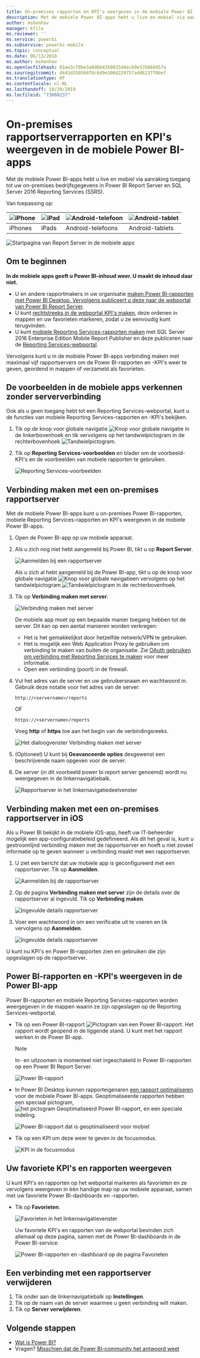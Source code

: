 ```yaml
---
title: On-premises rapporten en KPI's weergeven in de mobiele Power BI-apps
description: Met de mobiele Power BI-apps hebt u live en mobiel via aanraking toegang tot uw on-premises bedrijfsgegevens in SQL Server 2016 Reporting Services en Power BI Report Server.
author: mshenhav
manager: kfile
ms.reviewer: ''
ms.service: powerbi
ms.subservice: powerbi-mobile
ms.topic: conceptual
ms.date: 06/13/2018
ms.author: mshenhav
ms.openlocfilehash: 01ee3cf9be3a0d6b4350925d4ecb9e57b668457a
ms.sourcegitcommit: d441d350504f8c6d9e100d229757add6237f0bef
ms.translationtype: HT
ms.contentlocale: nl-NL
ms.lasthandoff: 10/30/2019
ms.locfileid: "73060237"
---
```

# <a name="view-on-premises-report-server-reports-and-kpis-in-the-power-bi-mobile-apps"></a>On-premises rapportserverrapporten en KPI's weergeven in de mobiele Power BI-apps

Met de mobiele Power BI-apps hebt u live en mobiel via aanraking toegang tot uw on-premises bedrijfsgegevens in Power BI Report Server en SQL Server 2016 Reporting Services (SSRS).

Van toepassing op:

| ![iPhone](./media/mobile-app-ssrs-kpis-mobile-on-premises-reports/iphone-logo-50-px.png) | ![iPad](./media/mobile-app-ssrs-kpis-mobile-on-premises-reports/ipad-logo-50-px.png) | ![Android-telefoon](./media/mobile-app-ssrs-kpis-mobile-on-premises-reports/android-phone-logo-50-px.png) | ![Android-tablet](./media/mobile-app-ssrs-kpis-mobile-on-premises-reports/android-tablet-logo-50-px.png) |
|:--- |:--- |:--- |:--- |
| iPhones |iPads |Android-telefoons |Android-tablets |


![Startpagina van Report Server in de mobiele apps](./media/mobile-app-ssrs-kpis-mobile-on-premises-reports/power-bi-ipad-pbi-report-server-home.png)

## <a name="first-things-first"></a>Om te beginnen
**In de mobiele apps geeft u Power BI-inhoud weer. U maakt de inhoud daar niet.**

* U en andere rapportmakers in uw organisatie [maken Power BI-rapporten met Power BI Desktop. Vervolgens publiceert u deze naar de webportal van Power BI Report Server](../../report-server/quickstart-create-powerbi-report.md). 
* U kunt [rechtstreeks in de webportal KPI's maken](https://docs.microsoft.com/sql/reporting-services/working-with-kpis-in-reporting-services), deze ordenen in mappen en uw favorieten markeren, zodat u ze eenvoudig kunt terugvinden. 
* U kunt [mobiele Reporting Services-rapporten maken](https://docs.microsoft.com/sql/reporting-services/mobile-reports/create-mobile-reports-with-sql-server-mobile-report-publisher) met SQL Server 2016 Enterprise Edition Mobile Report Publisher en deze publiceren naar de [Reporting Services-webportal](https://docs.microsoft.com/sql/reporting-services/web-portal-ssrs-native-mode).  

Vervolgens kunt u in de mobiele Power BI-apps verbinding maken met maximaal vijf rapportservers om de Power BI-rapporten en -KPI's weer te geven, geordend in mappen of verzameld als favorieten. 

## <a name="explore-samples-in-the-mobile-apps-without-a-server-connection"></a>De voorbeelden in de mobiele apps verkennen zonder serververbinding
Ook als u geen toegang hebt tot een Reporting Services-webportal, kunt u de functies van mobiele Reporting Services-rapporten en -KPI's bekijken. 

1. Tik op de knop voor globale navigatie ![Knop voor globale navigatie](././media/mobile-app-ssrs-kpis-mobile-on-premises-reports/power-bi-iphone-global-nav-button.png) in de linkerbovenhoek en tik vervolgens op het tandwielpictogram in de rechterbovenhoek ![Tandwielpictogram](././media/mobile-app-ssrs-kpis-mobile-on-premises-reports/power-bi-ios-settings-icon.png).
2. Tik op **Reporting Services-voorbeelden** en blader om de voorbeeld-KPI's en de voorbeelden van mobiele rapporten te gebruiken.
   
   ![Reporting Services-voorbeelden](./media/mobile-app-ssrs-kpis-mobile-on-premises-reports/power-bi-iphone-ssrs-samples.png)

## <a name="connect-to-an-on-premises-report-server"></a>Verbinding maken met een on-premises rapportserver
Met de mobiele Power BI-apps kunt u on-premises Power BI-rapporten, mobiele Reporting Services-rapporten en KPI's weergeven in de mobiele Power BI-apps. 

1. Open de Power BI-app op uw mobiele apparaat.
2. Als u zich nog niet hebt aangemeld bij Power BI, tikt u op **Report Server**.
   
   ![Aanmelden bij een rapportserver](./media/mobile-app-ssrs-kpis-mobile-on-premises-reports/power-bi-connect-to-rs-login.png)
   
   Als u zich al hebt aangemeld bij de Power BI-app, tikt u op de knop voor globale navigatie ![Knop voor globale navigatie](././media/mobile-app-ssrs-kpis-mobile-on-premises-reports/power-bi-iphone-global-nav-button.png)en vervolgens op het tandwielpictogram ![Tandwielpictogram](././media/mobile-app-ssrs-kpis-mobile-on-premises-reports/power-bi-ios-settings-icon.png) in de rechterbovenhoek.
3. Tik op **Verbinding maken met server**.
   
    ![Verbinding maken met server](./media/mobile-app-ssrs-kpis-mobile-on-premises-reports/power-bi-android-server-sign-in.png)

     De mobiele app moet op een bepaalde manier toegang hebben tot de server. Dit kan op een aantal manieren worden verkregen:

    - Het is het gemakkelijkst door hetzelfde netwerk/VPN te gebruiken.
    - Het is mogelijk een Web Application Proxy te gebruiken om verbinding te maken van buiten de organisatie. Zie [OAuth gebruiken om verbinding met Reporting Services te maken](mobile-oauth-ssrs.md) voor meer informatie. 
    - Open een verbinding (poort) in de firewall.

1. Vul het adres van de server en uw gebruikersnaam en wachtwoord in. Gebruik deze notatie voor het adres van de server:
   
     `http://<servername>/reports`
   
     OF
   
     `https://<servername>/reports`
   
   Voeg **http** of **https** toe aan het begin van de verbindingsreeks.
   
    ![Het dialoogvenster Verbinding maken met server](./media/mobile-app-ssrs-kpis-mobile-on-premises-reports/power-bi-ios-connect-to-server-dialog.png)
5. (Optioneel) U kunt bij **Geavanceerde opties** desgewenst een beschrijvende naam opgeven voor de server.
6. De server (in dit voorbeeld power bi report server genoemd) wordt nu weergegeven in de linkernavigatiebalk.
   
   ![Rapportserver in het linkernavigatiedeelvenster](./media/mobile-app-ssrs-kpis-mobile-on-premises-reports/power-bi-iphone-left-nav-report-server.png)

## <a name="connect-to-an-on-premises-report-server-in-ios"></a>Verbinding maken met een on-premises rapportserver in iOS

Als u Power BI bekijkt in de mobiele iOS-app, heeft uw IT-beheerder mogelijk een app-configuratiebeleid gedefinieerd. Als dit het geval is, kunt u gestroomlijnd verbinding maken met de rapportserver en hoeft u niet zoveel informatie op te geven wanneer u verbinding maakt met een rapportserver. 

1. U ziet een bericht dat uw mobiele app is geconfigureerd met een rapportserver. Tik op **Aanmelden**.

    ![Aanmelden bij de rapportserver](./media/mobile-app-ssrs-kpis-mobile-on-premises-reports/power-bi-config-server-sign-in.png)

2.  Op de pagina **Verbinding maken met server** zijn de details over de rapportserver al ingevuld. Tik op **Verbinding maken**.

    ![Ingevulde details rapportserver](./media/mobile-app-ssrs-kpis-mobile-on-premises-reports/power-bi-ios-remote-configure-connect-server.png)

3. Voer een wachtwoord in om een verificatie uit te voeren en tik vervolgens op **Aanmelden**. 

    ![Ingevulde details rapportserver](./media/mobile-app-ssrs-kpis-mobile-on-premises-reports/power-bi-config-server-address.png)

U kunt nu KPI's en Power BI-rapporten zien en gebruiken die zijn opgeslagen op de rapportserver.

## <a name="view-power-bi-reports-and-kpis-in-the-power-bi-app"></a>Power BI-rapporten en -KPI's weergeven in de Power BI-app
Power BI-rapporten en mobiele Reporting Services-rapporten worden weergegeven in de mappen waarin ze zijn opgeslagen op de Reporting Services-webportal. 

* Tik op een Power BI-rapport ![Pictogram van een Power BI-rapport](./media/mobile-app-ssrs-kpis-mobile-on-premises-reports/power-bi-rs-mobile-report-icon.png). Het rapport wordt geopend in de liggende stand. U kunt met het rapport werken in de Power BI-app.

    > [!NOTE]
  > In- en uitzoomen is momenteel niet ingeschakeld in Power BI-rapporten op een Power BI Report Server.
  
    ![Power BI-rapport](./media/mobile-app-ssrs-kpis-mobile-on-premises-reports/power-bi-iphone-report-server-report.png)
* In Power BI Desktop kunnen rapporteigenaren [een rapport optimaliseren](../../desktop-create-phone-report.md) voor de mobiele Power BI-apps. Geoptimaliseerde rapporten hebben een speciaal pictogram, ![het pictogram Geoptimaliseerd Power BI-rapport](./media/mobile-app-ssrs-kpis-mobile-on-premises-reports/power-bi-rs-mobile-optimized-icon.png), en een speciale indeling.
  
    ![Power BI-rapport dat is geoptimaliseerd voor mobiel](./media/mobile-app-ssrs-kpis-mobile-on-premises-reports/power-bi-rs-mobile-optimized-report.png)
* Tik op een KPI om deze weer te geven in de focusmodus.
  
    ![KPI in de focusmodus](./media/mobile-app-ssrs-kpis-mobile-on-premises-reports/pbi_ipad_ssmrp_tile.png)

## <a name="view-your-favorite-kpis-and-reports"></a>Uw favoriete KPI's en rapporten weergeven
U kunt KPI's en rapporten op het webportal markeren als favorieten en ze vervolgens weergeven in één handige map op uw mobiele apparaat, samen met uw favoriete Power BI-dashboards en -rapporten.

* Tik op **Favorieten**.
  
   ![Favorieten in het linkernavigatievenster](./media/mobile-app-ssrs-kpis-mobile-on-premises-reports/power-bi-ipad-faves-pbi-report-server-update.png)
  
   Uw favoriete KPI's en rapporten van de webportal bevinden zich allemaal op deze pagina, samen met de Power BI-dashboards in de Power BI-service:
  
   ![Power BI-rapporten en -dashboard op de pagina Favorieten](./media/mobile-app-ssrs-kpis-mobile-on-premises-reports/power-bi-ipad-favorites.png)

## <a name="remove-a-connection-to-a-report-server"></a>Een verbinding met een rapportserver verwijderen
1. Tik onder aan de linkernavigatiebalk op **Instellingen**.
2. Tik op de naam van de server waarmee u geen verbinding wilt maken.
3. Tik op **Server verwijderen**.

## <a name="next-steps"></a>Volgende stappen
* [Wat is Power BI?](../../fundamentals/power-bi-overview.md)  
* Vragen? [Misschien dat de Power BI-community het antwoord weet](http://community.powerbi.com/)

